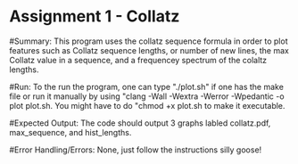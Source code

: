 # Assignment 1 - Collatz

#Summary:
This program uses the collatz sequence formula in order to plot features such as Collatz sequence lengths, or number of new lines, the max Collatz value in a sequence, and a frequencey spectrum of the colaltz lengths.

#Run:
To the run the program, one can type "./plot.sh" if one has the make file or run it manually by using "clang -Wall -Wextra -Werror -Wpedantic -o plot plot.sh. You might have to do "chmod +x plot.sh to make it executable.

#Expected Output:
The code should output 3 graphs labled collatz.pdf, max_sequence, and hist_lengths.

#Error Handling/Errors:
None, just follow the instructions silly goose!
